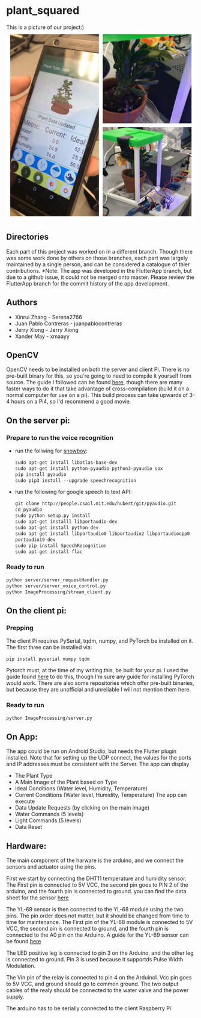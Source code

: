 # plant_squared
This is a picture of our project:)
![demo](https://github.com/Serena2766/plant_squared/blob/master/demo.jpg)

## Directories
Each part of this project was worked on in a different branch. Though there was some work done by others on those branches, each part was largely maintained by a single person, and can be considered a catalogue of thier contributions.
*Note: The app was developed in the FlutterApp branch, but due to a github issue, it could not be merged onto master. Please review the FlutterApp branch for the commit history of the app development.
## Authors
- Xinrui Zhang          - Serena2766
- Juan Pablo Contreras  - juanpablocontreras
- Jerry Xiong           - Jerry Xiong
- Xander May            - xmaayy         
## OpenCV
OpenCV needs to be installed on both the server and client Pi. There is no pre-built binary for this, so you're going to need to compile it yourself from source. The guide I followed can be found [here](https://www.pyimagesearch.com/2018/09/26/install-opencv-4-on-your-raspberry-pi/), though there are many faster ways to do it that take advantage of cross-compilation (build it on a normal computer for use on a pi). This build process can take upwards of 3-4 hours on a Pi4, so I'd recommend a good movie. 

## On the server pi:
### Prepare to run the voice recognition
- run the follwing for [snowboy](http://docs.kitt.ai/snowboy/#running-on-raspberry-pi):
  ``` 
  sudo apt-get install libatlas-base-dev
  sudo apt-get install python-pyaudio python3-pyaudio sox
  pip install pyaudio
  sudo pip3 install --upgrade speechrecognition
  ```
- run the following for google speech to text API:
  ```
  git clone http://people.csail.mit.edu/hubert/git/pyaudio.git
  cd pyaudio
  sudo python setup.py install
  sudo apt-get installl libportaudio-dev
  sudo apt-get install python-dev
  sudo apt-get install libportaudio0 libportaudio2 libportaudiocpp0 portaudio19-dev
  sudo pip install SpeechRecognition 
  sudo apt-get install flac
  ```
  
 
### Ready to run
  ```
  python server/server_requestHandler.py
  python server/server_voice_control.py
  python ImageProcessing/stream_client.py
  ```
  
## On the client pi:
### Prepping
The client Pi requires PySerial, tqdm, numpy, and PyTorch be installed on it. The first three can be installed via:
```
pip install pyserial numpy tqdm
```
Pytorch must, at the time of my writing this, be built for your pi. I used the guide found [here](https://gist.github.com/fgolemo/b973a3fa1aaa67ac61c480ae8440e754) to do this, though I'm sure any guide for installing PyTorch would work. There are also some repositories which offer pre-built binaries, but because they are unofficial and unreliable I will not mention them here.

### Ready to run
```
python ImageProcessing/server.py
```

## On App:
The app could be run on Android Studio, but needs the Flutter plugin installed.
Note that for setting up the UDP connect, the values for the ports and IP addresses must be consistent with the Server.
The app can display
  - The Plant Type
  - A Main Image of the Plant based on Type
  - Ideal Conditions (Water level, Humidity, Temperature)
  - Current Conditions (Water level, Humidity, Temperature)
The app can execute
  - Data Update Requests (by clicking on the main image)
  - Water Commands (5 levels)
  - Light Commands (5 levels)
  - Data Reset
 
    
    
 ## Hardware:
 The main component of the harware is the arduino, and we connect the sensors and actuator using the pins. 
 
 First we start by connecting the DHT11 temperature and humidity sensor. The First pin is connected to 5V VCC, the second pin goes to PIN 2 of the arduino, and the fourth pin is connected to ground. you can find the data sheet for the sensor [here](https://components101.com/sites/default/files/component_datasheet/DHT11-Temperature-Sensor.pdf)
 
 The YL-69 sensor is then connected to the YL-68 module using the two pins. The pin order does not matter, but it should be changed from time to time for maintenance. The First pin of the YL-68 module is connected to 5V VCC, the second pin is connected to ground, and the fourth pin is connected to the A0 pin on the Arduino. A guide for the YL-69 sensor can be found [here](https://randomnerdtutorials.com/guide-for-soil-moisture-sensor-yl-69-or-hl-69-with-the-arduino/)
 
 The LED positive leg is connected to pin 3 on the Arduino, and the other leg is connected to ground. Pin 3 is used because it supportds Pulse Width Modulation.
 
 The Vin pin of the relay is connected to pin 4 on the Arduinol. Vcc pin goes to 5V VCC, and ground should go to common ground. The two output cables of the realy should be connected to the water valve and the power supply. 
 
 The arduino has to be serially connected to the client Raspberry Pi
